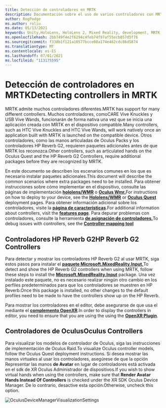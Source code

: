 ```yaml
---
title: Detección de controladores en MRTK
description: Documentación sobre el uso de varios controladores con MRTK
author: RogPodge
ms.author: roliu
ms.date: 05/13/2021
keywords: Unity,HoloLens, HoloLens 2, Mixed Reality, development, MRTK, Controllers, HP Reverb, Oculus, WIRELESS Vive, Hands
ms.openlocfilehash: 2bb749f4e2f6294c4feb74f97af55ecb857d5f76
ms.sourcegitcommit: f338b1f121a10577bcce08a174e462cdc86d5874
ms.translationtype: MT
ms.contentlocale: es-ES
ms.lasthandoff: 07/01/2021
ms.locfileid: "113175595"
---
```

# <a name="detecting-controllers-in-mrtk"></a><span data-ttu-id="bc300-104">Detección de controladores en MRTK</span><span class="sxs-lookup"><span data-stu-id="bc300-104">Detecting controllers in MRTK</span></span>

<span data-ttu-id="bc300-105">MRTK admite muchos controladores diferentes.</span><span class="sxs-lookup"><span data-stu-id="bc300-105">MRTK has support for many different controllers.</span></span> <span data-ttu-id="bc300-106">Muchos controladores, comoCARE Vive Knuckles y USB Vive Wands, funcionarán de forma nativa una vez que se inicia una aplicación creada con MRTK en el dispositivo compatible.</span><span class="sxs-lookup"><span data-stu-id="bc300-106">Many controllers, such as HTC Vive Knuckles and HTC Vive Wands, will work natively once an application built with MRTK is launched on the compatible device.</span></span> <span data-ttu-id="bc300-107">Otros controladores, como las manos articuladas de Oculus Packs y los controladores HP Reverb G2, requieren paquetes adicionales antes de que MRTK los reconozca.</span><span class="sxs-lookup"><span data-stu-id="bc300-107">Other controllers, such as articulated hands on the Oculus Quest and the HP Reverb G2 Controllers, require additional packages before they are recognized by MRTK.</span></span>

<span data-ttu-id="bc300-108">En este documento se describen los escenarios comunes en los que es necesario instalar paquetes adicionales.</span><span class="sxs-lookup"><span data-stu-id="bc300-108">This document will describe the common scenarios where extra packages need to be installed.</span></span> <span data-ttu-id="bc300-109">Para obtener instrucciones sobre cómo implementar en el dispositivo, consulte las páginas de implementación [**hololens/WMR**](./wmr-mrtk.md) o [**Oculus Wmr.**](/windows/mixed-reality/mrtk-unity/supported-devices/oclus-quest-mrtk)</span><span class="sxs-lookup"><span data-stu-id="bc300-109">For instructions on how to deploy to your device, see the [**Hololens/WMR**](./wmr-mrtk.md) or [**Oculus Quest**](/windows/mixed-reality/mrtk-unity/supported-devices/oclus-quest-mrtk) deployment pages.</span></span> <span data-ttu-id="bc300-110">Para obtener información adicional sobre los controladores, visite la [**página de características**](../features/input/controllers.md).</span><span class="sxs-lookup"><span data-stu-id="bc300-110">For additional information about controllers, visit the [**features page**](../features/input/controllers.md).</span></span> <span data-ttu-id="bc300-111">Para depurar problemas con controladores, consulte la herramienta [ **de asignación de controladores.**](../features/tools/controller-mapping-tool.md)</span><span class="sxs-lookup"><span data-stu-id="bc300-111">To debug issues with controllers, see the [**Controller mapping tool**](../features/tools/controller-mapping-tool.md)</span></span>

## <a name="hp-reverb-g2-controllers"></a><span data-ttu-id="bc300-112">Controladores HP Reverb G2</span><span class="sxs-lookup"><span data-stu-id="bc300-112">HP Reverb G2 Controllers</span></span>

<span data-ttu-id="bc300-113">Para detectar y mostrar los controladores HP Reverb G2 al usar MRTK, siga estos pasos para instalar el [**paquete Microsoft.MixedReality.Input.**](/windows/mixed-reality/develop/unity/unity-reverb-g2-controllers#installing-microsoftmixedrealityinput-with-the-mixed-reality-feature-tool)</span><span class="sxs-lookup"><span data-stu-id="bc300-113">To detect and show the HP Reverb G2 controllers when using MRTK, follow these steps to install the [**Microsoft.MixedReality.Input**](/windows/mixed-reality/develop/unity/unity-reverb-g2-controllers#installing-microsoftmixedrealityinput-with-the-mixed-reality-feature-tool) package.</span></span> <span data-ttu-id="bc300-114">Una vez instalado este paquete, no es necesario realizar ningún otro cambio en los perfiles predeterminados para que los controladores se muestren en HP Reverb.</span><span class="sxs-lookup"><span data-stu-id="bc300-114">Once this package is installed, no other changes to the default profiles need to be made to have the controllers show up on the HP Reverb.</span></span> 

<span data-ttu-id="bc300-115">Para mostrar los controladores en el editor, debe asegurarse de que usa el mediante el [**complemento OpenXR**](/windows/mixed-reality/develop/unity/openxr-getting-started).</span><span class="sxs-lookup"><span data-stu-id="bc300-115">In order to display the controllers in editor, you need to ensure that you are using the using the [**OpenXR Plugin**](/windows/mixed-reality/develop/unity/openxr-getting-started).</span></span>

## <a name="oculus-controllers"></a><span data-ttu-id="bc300-116">Controladores de Oculus</span><span class="sxs-lookup"><span data-stu-id="bc300-116">Oculus Controllers</span></span> 

<span data-ttu-id="bc300-117">Para visualizar los modelos de controlador de Oculus, siga las instrucciones de implementación de Oculus Raid.</span><span class="sxs-lookup"><span data-stu-id="bc300-117">To visualize Oculus controller models, follow the Oculus Quest deployment instructions.</span></span> <span data-ttu-id="bc300-118">Si desea mostrar las manos virtuales al usar los controladores, asegúrese de que la opción Representar las manos **de Avatar** en lugar de controladores está activada en el sdk de XR Oculus Administrador de dispositivos.</span><span class="sxs-lookup"><span data-stu-id="bc300-118">If you wish to show virtual hands when using the controllers, make sure that **Render Avatar Hands Instead Of Controllers** is checked under the XR SDK Oculus Device Manager.</span></span> <span data-ttu-id="bc300-119">De lo contrario, desactive esta opción.</span><span class="sxs-lookup"><span data-stu-id="bc300-119">Otherwise, uncheck this option.</span></span>

![OculusDeviceManagerVisualizationSettings](../images/cross-platform/oculus-quest/OculusDeviceManager.png)
